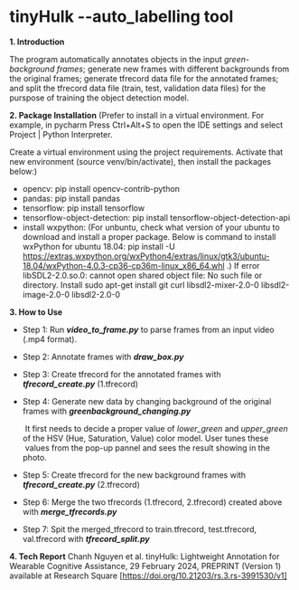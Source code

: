 # tinyHulk --auto_labelling tool

**1. Introduction**

The program automatically annotates objects in the input _green-background frames_; generate new frames with different backgrounds from the original frames; generate tfrecord data file for the annotated frames; and split the tfrecord data file (train, test, validation data files) for the purspose of training the object detection model.  

**2. Package Installation**
(Prefer to install in a virtual environment. For example, in pycharm Press Ctrl+Alt+S to open the IDE settings and select Project <project name> | Python Interpreter.

Create a virtual environment using the project requirements. Activate that new environment (source venv/bin/activate), then install the packages below:)
- opencv: pip install opencv-contrib-python
- pandas: pip install pandas
- tensorflow: pip install tensorflow
- tensorflow-object-detection: pip install tensorflow-object-detection-api
- install wxpython: (For unbuntu, check what version of your ubuntu to download and install a proper package. Below is command to install wxPython for ubuntu 18.04: pip install -U https://extras.wxpython.org/wxPython4/extras/linux/gtk3/ubuntu-18.04/wxPython-4.0.3-cp36-cp36m-linux_x86_64.whl .)
   If error libSDL2-2.0.so.0: cannot open shared object file: No such file or directory. Install sudo apt-get install git curl libsdl2-mixer-2.0-0 libsdl2-image-2.0-0 libsdl2-2.0-0

**3. How to Use**

- Step 1: Run **_video_to_frame.py_** to parse frames from an input video (.mp4 format).
- Step 2: Annotate frames with **_draw_box.py_**
- Step 3: Create tfrecord for the annotated frames with **_tfrecord_create.py_** (1.tfrecord)
- Step 4: Generate new data by changing background of the original frames with _**greenbackground_changing.py**_
   
   &nbsp;It first needs to decide a proper value of _lower_green_ and _upper_green_ of the HSV (Hue, Saturation, Value) color model. User tunes these &nbsp;values from the pop-up pannel and sees the result showing in the photo. 
   
   
- Step 5: Create tfrecord for the new background frames with **_tfrecord_create.py_** (2.tfrecord)
- Step 6: Merge the two tfrecords (1.tfrecord, 2.tfrecord) created above with _**merge_tfrecords.py**_
- Step 7: Spit the merged_tfrecord to train.tfrecord, test.tfrecord, val.tfrecord with _**tfrecord_split.py**_

**4. Tech Report**
Chanh Nguyen et al. tinyHulk: Lightweight Annotation for Wearable Cognitive Assistance, 29 February 2024, PREPRINT (Version 1) available at Research Square [https://doi.org/10.21203/rs.3.rs-3991530/v1]
